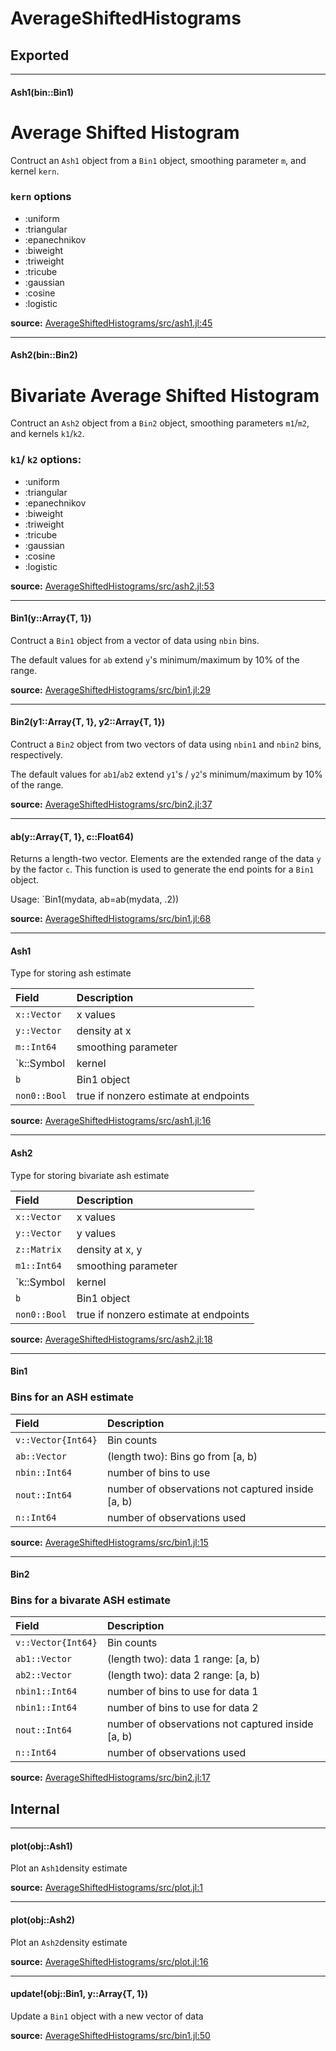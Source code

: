 # AverageShiftedHistograms

## Exported
---

#### Ash1(bin::Bin1)
# Average Shifted Histogram

Contruct an `Ash1` object from a `Bin1` object, smoothing parameter `m`,
and kernel `kern`.

### `kern` options

- :uniform
- :triangular
- :epanechnikov
- :biweight
- :triweight
- :tricube
- :gaussian
- :cosine
- :logistic


**source:**
[AverageShiftedHistograms/src/ash1.jl:45](https://github.com/joshday/AverageShiftedHistograms.jl/tree/028aebefd029926589d6cfd78a3bffab105a4839/src/ash1.jl#L45)

---

#### Ash2(bin::Bin2)
# Bivariate Average Shifted Histogram

Contruct an `Ash2` object from a `Bin2` object, smoothing parameters `m1`/`m2`,
and kernels `k1`/`k2`.

### `k1`/ `k2` options:

- :uniform
- :triangular
- :epanechnikov
- :biweight
- :triweight
- :tricube
- :gaussian
- :cosine
- :logistic



**source:**
[AverageShiftedHistograms/src/ash2.jl:53](https://github.com/joshday/AverageShiftedHistograms.jl/tree/028aebefd029926589d6cfd78a3bffab105a4839/src/ash2.jl#L53)

---

#### Bin1(y::Array{T, 1})
Contruct a `Bin1` object from a vector of data using `nbin` bins.

The default values for `ab` extend `y`'s minimum/maximum by 10% of the range.


**source:**
[AverageShiftedHistograms/src/bin1.jl:29](https://github.com/joshday/AverageShiftedHistograms.jl/tree/028aebefd029926589d6cfd78a3bffab105a4839/src/bin1.jl#L29)

---

#### Bin2(y1::Array{T, 1}, y2::Array{T, 1})
Contruct a `Bin2` object from two vectors of data using `nbin1` and `nbin2` bins,
respectively.

The default values for `ab1`/`ab2` extend `y1`'s / `y2`'s minimum/maximum by 10%
of the range.


**source:**
[AverageShiftedHistograms/src/bin2.jl:37](https://github.com/joshday/AverageShiftedHistograms.jl/tree/028aebefd029926589d6cfd78a3bffab105a4839/src/bin2.jl#L37)

---

#### ab(y::Array{T, 1}, c::Float64)
Returns a length-two vector.  Elements are the extended range of the data
`y` by the factor `c`.  This function is used to generate the end points
for a `Bin1` object.

Usage: `Bin1(mydata, ab=ab(mydata, .2))


**source:**
[AverageShiftedHistograms/src/bin1.jl:68](https://github.com/joshday/AverageShiftedHistograms.jl/tree/028aebefd029926589d6cfd78a3bffab105a4839/src/bin1.jl#L68)

---

#### Ash1
Type for storing ash estimate

| Field        | Description
|:-------------|:------------------------------
| `x::Vector`  | x values
| `y::Vector`  | density at x
| `m::Int64`   | smoothing parameter
| `k::Symbol   | kernel
| `b`          | Bin1 object
| `non0::Bool` | true if nonzero estimate at endpoints


**source:**
[AverageShiftedHistograms/src/ash1.jl:16](https://github.com/joshday/AverageShiftedHistograms.jl/tree/028aebefd029926589d6cfd78a3bffab105a4839/src/ash1.jl#L16)

---

#### Ash2
Type for storing bivariate ash estimate

| Field                      | Description
|:---------------------------|:------------------------------
| `x::Vector`                | x values
| `y::Vector`                | y values
| `z::Matrix`                | density at x, y
| `m1::Int64`                | smoothing parameter
| `k::Symbol                 | kernel
| `b`                        | Bin1 object
| `non0::Bool`               | true if nonzero estimate at endpoints


**source:**
[AverageShiftedHistograms/src/ash2.jl:18](https://github.com/joshday/AverageShiftedHistograms.jl/tree/028aebefd029926589d6cfd78a3bffab105a4839/src/ash2.jl#L18)

---

#### Bin1
### Bins for an ASH estimate

| Field              | Description
|:-------------------|:---------------------
| `v::Vector{Int64}` | Bin counts
| `ab::Vector`       | (length two): Bins go from [a, b)
| `nbin::Int64`      | number of bins to use
| `nout::Int64`      | number of observations not captured inside [a, b)
| `n::Int64`         | number of observations used


**source:**
[AverageShiftedHistograms/src/bin1.jl:15](https://github.com/joshday/AverageShiftedHistograms.jl/tree/028aebefd029926589d6cfd78a3bffab105a4839/src/bin1.jl#L15)

---

#### Bin2
### Bins for a bivarate ASH estimate

| Field              | Description
|:-------------------|:---------------------
| `v::Vector{Int64}` | Bin counts
| `ab1::Vector`      | (length two): data 1 range: [a, b)
| `ab2::Vector`      | (length two): data 2 range: [a, b)
| `nbin1::Int64`     | number of bins to use for data 1
| `nbin1::Int64`     | number of bins to use for data 2
| `nout::Int64`      | number of observations not captured inside [a, b)
| `n::Int64`         | number of observations used


**source:**
[AverageShiftedHistograms/src/bin2.jl:17](https://github.com/joshday/AverageShiftedHistograms.jl/tree/028aebefd029926589d6cfd78a3bffab105a4839/src/bin2.jl#L17)

## Internal
---

#### plot(obj::Ash1)
Plot an `Ash1`density estimate

**source:**
[AverageShiftedHistograms/src/plot.jl:1](https://github.com/joshday/AverageShiftedHistograms.jl/tree/028aebefd029926589d6cfd78a3bffab105a4839/src/plot.jl#L1)

---

#### plot(obj::Ash2)
Plot an `Ash2`density estimate

**source:**
[AverageShiftedHistograms/src/plot.jl:16](https://github.com/joshday/AverageShiftedHistograms.jl/tree/028aebefd029926589d6cfd78a3bffab105a4839/src/plot.jl#L16)

---

#### update!(obj::Bin1, y::Array{T, 1})
Update a `Bin1` object with a new vector of data


**source:**
[AverageShiftedHistograms/src/bin1.jl:50](https://github.com/joshday/AverageShiftedHistograms.jl/tree/028aebefd029926589d6cfd78a3bffab105a4839/src/bin1.jl#L50)


